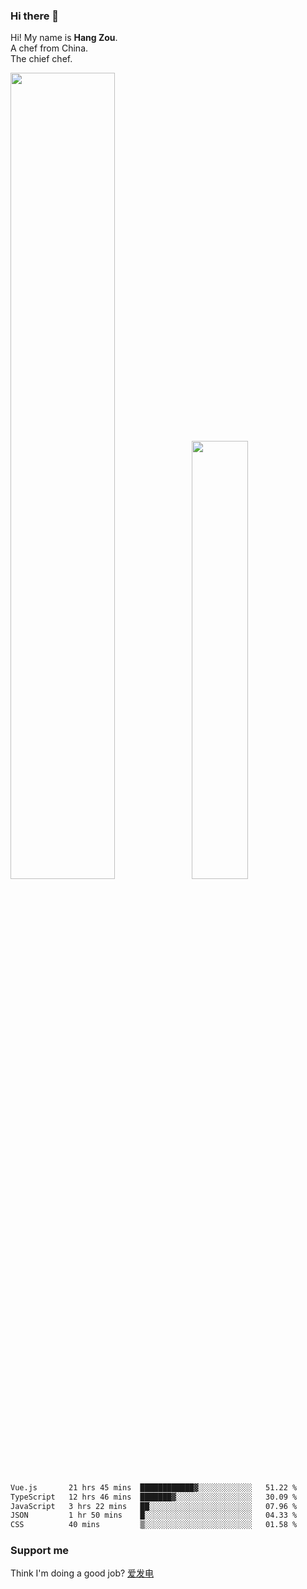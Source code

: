 ### Hi there 👋

Hi! My name is **Hang Zou**.  
A chef from China.  
The chief chef.

<img align="" width="57.5%" src="https://github-readme-stats.vercel.app/api?username=zouhangwithsweet&hide_title=true&hide_border=true&show_icons=true&include_all_commits=true&line_height=21" /><img align="" width="42.4%" src="https://github-readme-stats.vercel.app/api/top-langs/?username=zouhangwithsweet&hide_title=true&hide_border=true&layout=compact" />

<!--START_SECTION:waka-->

```txt
Vue.js       21 hrs 45 mins  ████████████▓░░░░░░░░░░░░   51.22 %
TypeScript   12 hrs 46 mins  ███████▓░░░░░░░░░░░░░░░░░   30.09 %
JavaScript   3 hrs 22 mins   ██░░░░░░░░░░░░░░░░░░░░░░░   07.96 %
JSON         1 hr 50 mins    █░░░░░░░░░░░░░░░░░░░░░░░░   04.33 %
CSS          40 mins         ▒░░░░░░░░░░░░░░░░░░░░░░░░   01.58 %
```

<!--END_SECTION:waka-->

### Support me

Think I'm doing a good job? [爱发电](https://afdian.net/@zouhangsweet)
